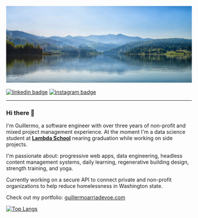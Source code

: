 <img src="https://github.com/arriadevoe/arriadevoe/blob/master/landscape.jpg" alt="landscape"/>

[![linkedin badge](https://img.shields.io/badge/Guillermo_Arria--Devoe-30302f?style=flat&logo=linkedin)](https://www.linkedin.com/in/guillermo-arria-devoe/) [![instagram badge](https://img.shields.io/badge/@guillearria-30302f?style=flat&logo=instagram)](https://www.instagram.com/guillearria/)

---

### Hi there 👋

I'm Guillermo, a software engineer with over three years of non-profit and mixed project management experience. At the moment I'm a data science student at **[Lambda School](https://lambdaschool.com/)** nearing graduation while working on side projects. 

I'm passionate about: progressive web apps, data engineering, headless content management systems, daily learning, regenerative building design, strength training, and yoga.

Currently working on a secure API to connect private and non-profit organizations to help reduce homelessness in Washington state.

Check out my portfolio: [guillermoarriadevoe.com](https://guillermoarriadevoe.com/)</br>

[![Top Langs](https://github-readme-stats.vercel.app/api/top-langs/?username=arriadevoe&hide=jupyter_notebooks)](https://github.com/arriadevoe/github-readme-stats)